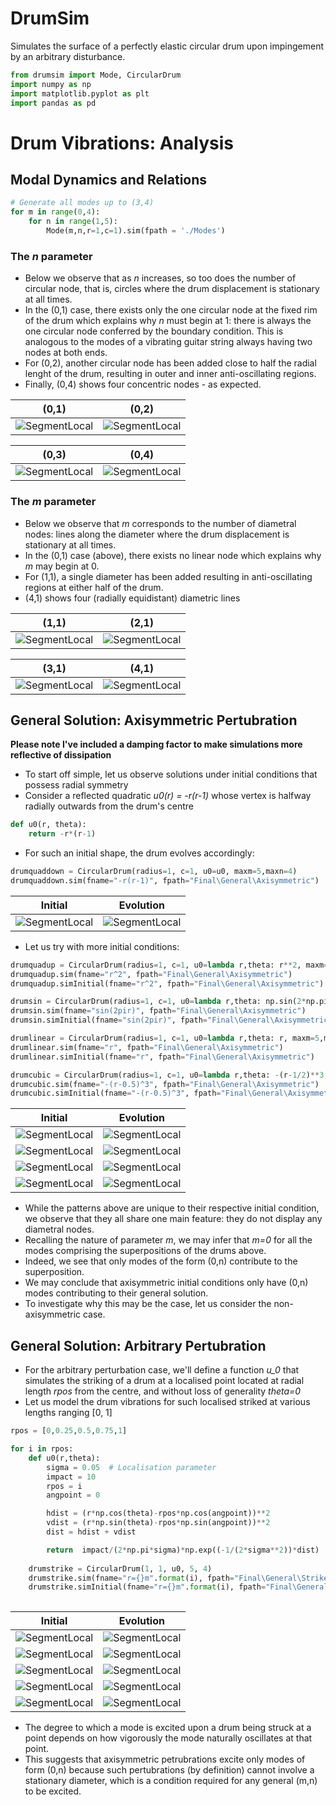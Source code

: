 # DrumSim
Simulates the surface of a perfectly elastic circular drum upon impingement by an arbitrary disturbance. 



```python
from drumsim import Mode, CircularDrum
import numpy as np
import matplotlib.pyplot as plt
import pandas as pd
```

# Drum Vibrations: Analysis

## Modal Dynamics and Relations


```python
# Generate all modes up to (3,4)
for m in range(0,4):
    for n in range(1,5):
        Mode(m,n,r=1,c=1).sim(fpath = './Modes')
```
### The *n* parameter
* Below we observe that as *n* increases, so too does the number of circular node, that is, circles where the drum displacement is stationary at all times.
* In the (0,1) case, there exists only the one circular node at the fixed rim of the drum which explains why *n* must begin at 1: there is always the one circular node conferred by the boundary condition. This is analogous to the modes of a vibrating guitar string always having two nodes at both ends.
* For (0,2), another circular node has been added close to half the radial lenght of the drum, resulting in outer and inner anti-oscillating regions. 
* Finally, (0,4) shows four concentric nodes - as expected.


|(0,1)|(0,2)| 
|---|---|
|![SegmentLocal](./Modes/(0,1).gif)|![SegmentLocal](./Modes/(0,2).gif)|

|(0,3)|(0,4)|
|---|---|
|![SegmentLocal](./Modes/(0,3).gif)|![SegmentLocal](./Modes/(0,4).gif)|


### The *m* parameter
* Below we observe that *m* corresponds to the number of diametral nodes: lines along the diameter where the drum displacement is stationary at all times.
* In the (0,1) case (above), there exists no linear node which explains why *m* may begin at 0.
* For (1,1), a single diameter has been added resulting in anti-oscillating regions at either half of the drum.
* (4,1) shows four (radially equidistant) diametric lines

|(1,1)|(2,1)| 
|---|---|
|![SegmentLocal](./Modes/(1,1).gif)|![SegmentLocal](./Modes/(2,1).gif)|

|(3,1)|(4,1)|
|---|---|
|![SegmentLocal](./Modes/(3,1).gif)|![SegmentLocal](./Modes/(4,1).gif)|


## General Solution: Axisymmetric Pertubration

**Please note I've included a damping factor to make simulations more reflective of dissipation**
* To start off simple, let us observe solutions under initial conditions that possess radial symmetry
* Consider a reflected quadratic *u0(r) = -r(r-1)* whose vertex is halfway radially outwards from the drum's centre

```python
def u0(r, theta):
    return -r*(r-1)
```

* For such an initial shape, the drum evolves accordingly:


```python
drumquaddown = CircularDrum(radius=1, c=1, u0=u0, maxm=5,maxn=4)
drumquaddown.sim(fname="-r(r-1)", fpath="Final\General\Axisymmetric")
```

|Initial|Evolution|
|---|---|
|![SegmentLocal](./general/-r(r-1).png)|![SegmentLocal](./general/-r(r-1).gif)|

* Let us try with more initial conditions:

```python
drumquadup = CircularDrum(radius=1, c=1, u0=lambda r,theta: r**2, maxm=5,maxn=4)
drumquadup.sim(fname="r^2", fpath="Final\General\Axisymmetric")
drumquadup.simInitial(fname="r^2", fpath="Final\General\Axisymmetric")

drumsin = CircularDrum(radius=1, c=1, u0=lambda r,theta: np.sin(2*np.pi*r), maxm=5,maxn=4)
drumsin.sim(fname="sin(2pir)", fpath="Final\General\Axisymmetric")
drumsin.simInitial(fname="sin(2pir)", fpath="Final\General\Axisymmetric")

drumlinear = CircularDrum(radius=1, c=1, u0=lambda r,theta: r, maxm=5,maxn=4)
drumlinear.sim(fname="r", fpath="Final\General\Axisymmetric")
drumlinear.simInitial(fname="r", fpath="Final\General\Axisymmetric")

drumcubic = CircularDrum(radius=1, c=1, u0=lambda r,theta: -(r-1/2)**3, maxm=5,maxn=4)
drumcubic.sim(fname="-(r-0.5)^3", fpath="Final\General\Axisymmetric")
drumcubic.simInitial(fname="-(r-0.5)^3", fpath="Final\General\Axisymmetric")
```


|Initial|Evolution|
|---|---|
|![SegmentLocal](./general/r^2.png)|![SegmentLocal](./general/r^2.gif)|
|![SegmentLocal](./general/sin(2pir).png)|![SegmentLocal](./general/sin(2pir).gif)|
|![SegmentLocal](./general/r.png)|![SegmentLocal](./general/r.gif)|
|![SegmentLocal](./general/-(r-0.5)^3.png) |![SegmentLocal](./general/-(r-0.5)^3.gif)|

* While the patterns above are unique to their respective initial condition, we observe that they all share one main feature: they do not display any diametral nodes.
* Recalling the nature of parameter *m*, we may infer that *m=0* for all the modes comprising the superpositions of the drums above.
* Indeed, we see that only modes of the form (0,n) contribute to the superposition.
* We may conclude that axisymmetric initial conditions only have (0,n) modes contributing to their general solution. 
* To investigate why this may be the case, let us consider the non-axisymmetric case. 

## General Solution: Arbitrary Pertubration

* For the arbitrary perturbation case, we'll define a function *u_0* that simulates the striking of a drum at a localised point located at radial length *rpos* from the centre, and without loss of generality *theta=0* 
* Let us model the drum vibrations for such localised striked at various lengths ranging [0, 1]

```python
rpos = [0,0.25,0.5,0.75,1]

for i in rpos:
    def u0(r,theta):
        sigma = 0.05  # Localisation parameter
        impact = 10
        rpos = i
        angpoint = 0

        hdist = (r*np.cos(theta)-rpos*np.cos(angpoint))**2
        vdist = (r*np.sin(theta)-rpos*np.sin(angpoint))**2
        dist = hdist + vdist

        return  impact/(2*np.pi*sigma)*np.exp((-1/(2*sigma**2))*dist)
    
    drumstrike = CircularDrum(1, 1, u0, 5, 4)
    drumstrike.sim(fname="r={}m".format(i), fpath="Final\General\Strike")
    drumstrike.simInitial(fname="r={}m".format(i), fpath="Final\General\Strike")
    
```

|Initial|Evolution|
|---|---|
|![SegmentLocal](./Strike/r=0m.png) | ![SegmentLocal](./Strike/r=0m.gif)|
|![SegmentLocal](./Strike/r=0.25m.png) | ![SegmentLocal](./Strike/r=0.25m.gif)|
|![SegmentLocal](./Strike/r=0.5m.png) | ![SegmentLocal](./Strike/r=0.5m.gif)|
|![SegmentLocal](./Strike/r=0.75m.png) | ![SegmentLocal](./Strike/r=0.75m.gif)|
|![SegmentLocal](./Strike/r=1m.png) | ![SegmentLocal](./Strike/r=1m.gif)|

* The degree to which a mode is excited upon a drum being struck at a point depends on how vigorously the mode naturally oscillates at that point. 
* This suggests that axisymmetric petrubrations excite only modes of form (0,n) because such pertubrations (by definition) cannot involve a stationary diameter, which is a condition required for any general (m,n) to be excited. 


